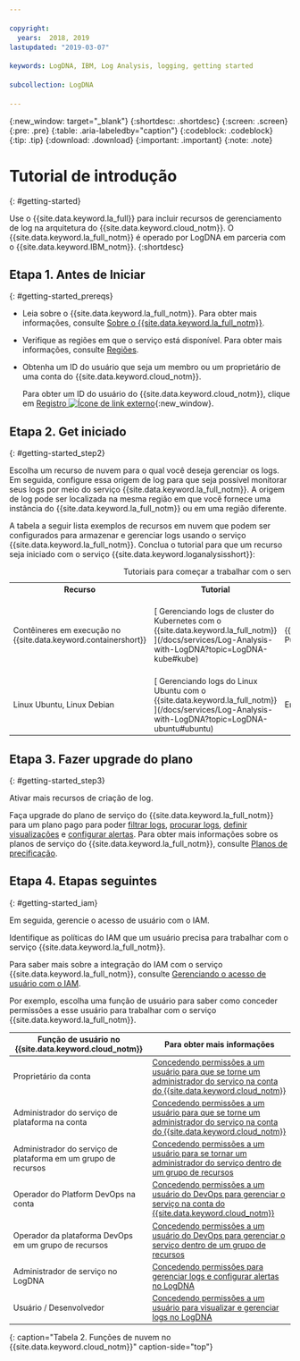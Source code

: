 ```yaml
---

copyright:
  years:  2018, 2019
lastupdated: "2019-03-07"

keywords: LogDNA, IBM, Log Analysis, logging, getting started

subcollection: LogDNA

---
```


{:new_window: target="_blank"}
{:shortdesc: .shortdesc}
{:screen: .screen}
{:pre: .pre}
{:table: .aria-labeledby="caption"}
{:codeblock: .codeblock}
{:tip: .tip}
{:download: .download}
{:important: .important}
{:note: .note}

# Tutorial de introdução
{: #getting-started}

Use o {{site.data.keyword.la_full}} para incluir recursos de gerenciamento de log na arquitetura do {{site.data.keyword.cloud_notm}}. O {{site.data.keyword.la_full_notm}} é operado por LogDNA em parceria com o {{site.data.keyword.IBM_notm}}.
{:shortdesc}


## Etapa 1. Antes de Iniciar
{: #getting-started_prereqs}

* Leia sobre o {{site.data.keyword.la_full_notm}}. Para obter mais informações, consulte [Sobre o {{site.data.keyword.la_full_notm}}](/docs/services/Log-Analysis-with-LogDNA?topic=LogDNA-about#about).
* Verifique as regiões em que o serviço está disponível. Para obter mais informações, consulte [Regiões](/docs/services/Log-Analysis-with-LogDNA?topic=LogDNA-about#overview_regions).
* Obtenha um ID do usuário que seja um membro ou um proprietário de uma conta do {{site.data.keyword.cloud_notm}}. 

    Para obter um ID do usuário do {{site.data.keyword.cloud_notm}}, clique em [Registro ![Ícone de link externo](../../icons/launch-glyph.svg "Ícone de link externo")](https://cloud.ibm.com/login){:new_window}.



## Etapa 2. Get iniciado
{: #getting-started_step2}

Escolha um recurso de nuvem para o qual você deseja gerenciar os logs. Em seguida, configure essa origem de log para que seja possível monitorar seus logs por meio do serviço {{site.data.keyword.la_full_notm}}. A origem de log pode ser localizada na mesma região em que você fornece uma instância do {{site.data.keyword.la_full_notm}} ou em uma região diferente.

A tabela a seguir lista exemplos de recursos em nuvem que podem ser configurados para armazenar e gerenciar logs usando o serviço {{site.data.keyword.la_full_notm}}. Conclua o tutorial para que um recurso seja iniciado com o serviço {{site.data.keyword.loganalysisshort}}:

<table>
  <caption>Tutoriais para começar a trabalhar com o serviço do {{site.data.keyword.la_full_notm}} </caption>
  <tr>
    <th>Recurso</th>
    <th>Tutorial</th>
    <th>Ambiente</th>
    <th>Cenário</th>
  </tr>
  <tr>
    <td>Contêineres em execução no  {{site.data.keyword.containershort}}</td>
    <td>[ Gerenciando logs de cluster do Kubernetes com o  {{site.data.keyword.la_full_notm}} ](/docs/services/Log-Analysis-with-LogDNA?topic=LogDNA-kube#kube)</td>
    <td>{{site.data.keyword.cloud_notm}} Public </td>
    <td>![{{site.data.keyword.containershort}} e o {{site.data.keyword.la_full_notm}}](images/kube.png "{{site.data.keyword.containershort}} e o {{site.data.keyword.la_full_notm}}")</td>
  </tr>
  <tr>
    <td>Linux Ubuntu, Linux Debian</td>
    <td>[ Gerenciando logs do Linux Ubuntu com o  {{site.data.keyword.la_full_notm}} ](/docs/services/Log-Analysis-with-LogDNA?topic=LogDNA-ubuntu#ubuntu)</td>
    <td>Em premissas</td>
    <td>![Servidor Ubuntu e o {{site.data.keyword.la_full_notm}}](images/ubuntu.png "Servidor Ubuntu e o {{site.data.keyword.la_full_notm}}")</td>
  </tr>
</table>



## Etapa 3. Fazer upgrade do plano
{: #getting-started_step3}

Ativar mais recursos de criação de log.

Faça upgrade do plano de serviço do {{site.data.keyword.la_full_notm}} para um plano pago para poder [filtrar logs](/docs/services/Log-Analysis-with-LogDNA?topic=LogDNA-view_logs#view_logs_step5), [procurar logs](/docs/services/Log-Analysis-with-LogDNA?topic=LogDNA-view_logs#view_logs_step6), [definir visualizações](/docs/services/Log-Analysis-with-LogDNA?topic=LogDNA-view_logs#view_logs_step7) e [configurar alertas](https://docs.logdna.com/docs/alerts). Para obter mais informações sobre os planos de serviço do {{site.data.keyword.la_full_notm}}, consulte [Planos de precificação](/docs/services/Log-Analysis-with-LogDNA?topic=LogDNA-about#overview_pricing_plans).

## Etapa 4. Etapas seguintes 
{: #getting-started_iam}

Em seguida, gerencie o acesso de usuário com o IAM.

Identifique as políticas do IAM que um usuário precisa para trabalhar com o serviço {{site.data.keyword.la_full_notm}}.

Para saber mais sobre a integração do IAM com o serviço {{site.data.keyword.la_full_notm}}, consulte [Gerenciando o acesso de usuário com o IAM](/docs/services/Log-Analysis-with-LogDNA?topic=LogDNA-iam#iam).

Por exemplo, escolha uma função de usuário para saber como conceder permissões a esse usuário para trabalhar com o serviço {{site.data.keyword.la_full_notm}}. 

| Função de usuário no {{site.data.keyword.cloud_notm}} | Para obter mais informações                     |
|-----------------------------------------------------|------------------------------------------|
| Proprietário da conta                                       | [Concedendo permissões a um usuário para que se torne um administrador do serviço na conta do {{site.data.keyword.cloud_notm}} ](/docs/services/Log-Analysis-with-LogDNA?topic=LogDNA-work_iam#admin_account) |
| Administrador do serviço de plataforma na conta       | [Concedendo permissões a um usuário para que se torne um administrador do serviço na conta do {{site.data.keyword.cloud_notm}} ](/docs/services/Log-Analysis-with-LogDNA?topic=LogDNA-work_iam#admin_account) |
| Administrador do serviço de plataforma em um grupo de recursos  | [Concedendo permissões a um usuário para se tornar um administrador do serviço dentro de um grupo de recursos](/docs/services/Log-Analysis-with-LogDNA?topic=LogDNA-work_iam#admin_rg) |
| Operador do Platform DevOps na conta           | [Concedendo permissões a um usuário do DevOps para gerenciar o serviço na conta do {{site.data.keyword.cloud_notm}} ](/docs/services/Log-Analysis-with-LogDNA?topic=LogDNA-work_iam#devops_account) |
| Operador da plataforma DevOps em um grupo de recursos        | [Concedendo permissões a um usuário do DevOps para gerenciar o serviço dentro de um grupo de recursos](/docs/services/Log-Analysis-with-LogDNA?topic=LogDNA-work_iam#devops_rg) |
| Administrador de serviço no LogDNA                     | [Concedendo permissões para gerenciar logs e configurar alertas no LogDNA](/docs/services/Log-Analysis-with-LogDNA?topic=LogDNA-work_iam#admin_user_logdna)              |
| Usuário / Desenvolvedor                                    | [Concedendo permissões a um usuário para visualizar e gerenciar logs no LogDNA](/docs/services/Log-Analysis-with-LogDNA?topic=LogDNA-work_iam#user_logdna)               |
{: caption="Tabela 2. Funções de nuvem no  {{site.data.keyword.cloud_notm}}" caption-side="top"}


